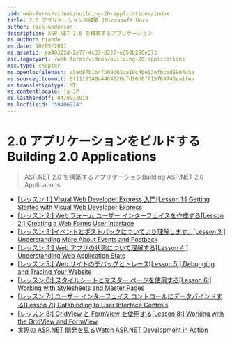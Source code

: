 ```yaml
---
uid: web-forms/videos/building-20-applications/index
title: 2.0 アプリケーションの構築 |Microsoft Docs
author: rick-anderson
description: ASP.NET 2.0 を構築するアプリケーション
ms.author: riande
ms.date: 10/05/2011
ms.assetid: ea40322d-2e77-4c37-8227-e650b286e373
msc.legacyurl: /web-forms/videos/building-20-applications
msc.type: chapter
ms.openlocfilehash: a5ed87b1b4fb09d61ca10c40e13efbcad1904a5a
ms.sourcegitcommit: 0f1119340e4464720cfd16d0ff15764746ea1fea
ms.translationtype: MT
ms.contentlocale: ja-JP
ms.lasthandoff: 04/09/2019
ms.locfileid: "59406224"
---
```

# <a name="building-20-applications"></a><span data-ttu-id="6a1af-103">2.0 アプリケーションをビルドする</span><span class="sxs-lookup"><span data-stu-id="6a1af-103">Building 2.0 Applications</span></span>

> <span data-ttu-id="6a1af-104">ASP.NET 2.0 を構築するアプリケーション</span><span class="sxs-lookup"><span data-stu-id="6a1af-104">Building ASP.NET 2.0 Applications</span></span>


- [<span data-ttu-id="6a1af-105">[レッスン 1:] Visual Web Developer Express 入門</span><span class="sxs-lookup"><span data-stu-id="6a1af-105">[Lesson 1:] Getting Started with Visual Web Developer Express</span></span>](lesson-1-getting-started-with-visual-web-developer-express.md)
- [<span data-ttu-id="6a1af-106">[レッスン 2:] Web フォーム ユーザー インターフェイスを作成する</span><span class="sxs-lookup"><span data-stu-id="6a1af-106">[Lesson 2:] Creating a Web Forms User Interface</span></span>](lesson-2-creating-a-web-forms-user-interface.md)
- [<span data-ttu-id="6a1af-107">[レッスン 3:]イベントとポストバックについてより理解します。</span><span class="sxs-lookup"><span data-stu-id="6a1af-107">[Lesson 3:] Understanding More About Events and Postback</span></span>](lesson-3-understanding-more-about-events-and-postback.md)
- [<span data-ttu-id="6a1af-108">[レッスン 4:] Web アプリの状態について理解する</span><span class="sxs-lookup"><span data-stu-id="6a1af-108">[Lesson 4:] Understanding Web Application State</span></span>](lesson-4-understanding-web-application-state.md)
- [<span data-ttu-id="6a1af-109">[レッスン 5:] Web サイトのデバッグとトレース</span><span class="sxs-lookup"><span data-stu-id="6a1af-109">[Lesson 5:] Debugging and Tracing Your Website</span></span>](lesson-5-debugging-and-tracing-your-website.md)
- [<span data-ttu-id="6a1af-110">[レッスン 6:] スタイルシートとマスター ページを使用する</span><span class="sxs-lookup"><span data-stu-id="6a1af-110">[Lesson 6:] Working with Stylesheets and Master Pages</span></span>](lesson-6-working-with-stylesheets-and-master-pages.md)
- [<span data-ttu-id="6a1af-111">[レッスン 7:] ユーザー インターフェイス コントロールにデータバインドする</span><span class="sxs-lookup"><span data-stu-id="6a1af-111">[Lesson 7:] Databinding to User Interface Controls</span></span>](lesson-7-databinding-to-user-interface-controls.md)
- [<span data-ttu-id="6a1af-112">[レッスン 8:] GridView と FormView を使用する</span><span class="sxs-lookup"><span data-stu-id="6a1af-112">[Lesson 8:] Working with the GridView and FormView</span></span>](lesson-8-working-with-the-gridview-and-formview.md)
- [<span data-ttu-id="6a1af-113">実際の ASP.NET 開発を見る</span><span class="sxs-lookup"><span data-stu-id="6a1af-113">Watch ASP.NET Development in Action</span></span>](watch-aspnet-development-in-action.md)
